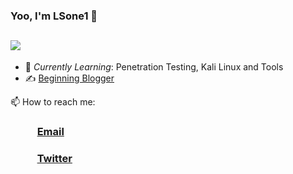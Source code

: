 ### Yoo, I'm LSone1 👋
## ![](https://github-readme-stats.vercel.app/api?username=lsone1)

- 🌱 *Currently Learning*: Penetration Testing, Kali Linux and Tools
- ✍️ [Beginning Blogger](https://cdut.work)

📫 How to reach me: <br>
### &nbsp;&nbsp;&nbsp;&nbsp;&nbsp;&nbsp;&nbsp;&nbsp;&nbsp;&nbsp; [Email](https://www.thehiddenfaker@gmail.com)
### &nbsp;&nbsp;&nbsp;&nbsp;&nbsp;&nbsp;&nbsp;&nbsp;&nbsp;&nbsp; [Twitter](https://www.twitter.com/brucelsone)
